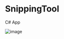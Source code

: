 # SnippingTool
 
C# App

![image](https://github.com/tltrus/SnippingTool/assets/77125487/ec12e217-1f5c-4633-a52d-51cb87f52876)
